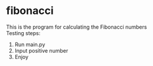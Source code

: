 # fibonacci

This is the program for calculating the Fibonacci numbers <br>
Testing steps:
   1. Run main.py
   2. Input positive number
   3. Enjoy 
